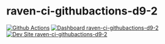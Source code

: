 # raven-ci-githubactions-d9-2

[![Github Actions](https://github.com/ravenloveriel-pantheon/raven-ci-githubactions-d9-2/actions/workflows/build_deploy_and_test.yml/badge.svg)](https://github.com/ravenloveriel-pantheon/raven-ci-githubactions-d9-2/actions/workflows/build_deploy_and_test.yml)
[![Dashboard raven-ci-githubactions-d9-2](https://img.shields.io/badge/dashboard-raven_ci_githubactions_d9_2-yellow.svg)](https://dashboard.pantheon.io/sites/b8ba99e7-6784-4aa0-8f99-cc0ff0853724#dev/code)
[![Dev Site raven-ci-githubactions-d9-2](https://img.shields.io/badge/site-raven_ci_githubactions_d9_2-blue.svg)](http://dev-raven-ci-githubactions-d9-2.pantheonsite.io/)